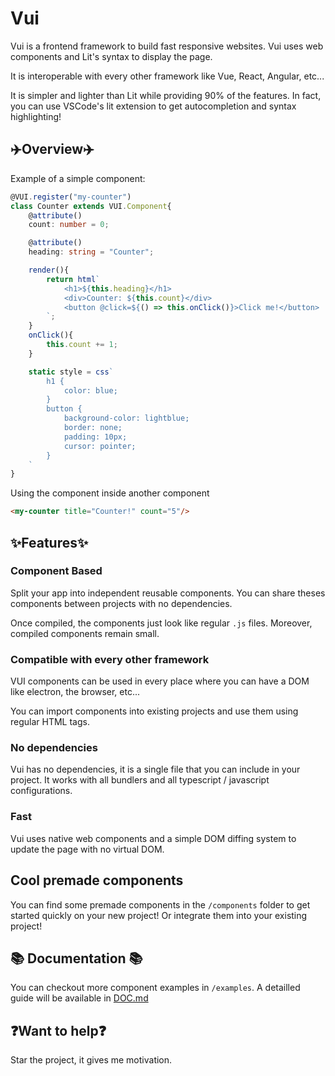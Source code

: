 # Vui

Vui is a frontend framework to build fast responsive websites.
Vui uses web components and Lit's syntax to display the page.

It is interoperable with every other framework like Vue, React, Angular, etc...

It is simpler and lighter than Lit while providing 90% of the features. In fact, you can use VSCode's lit extension to get autocompletion and syntax highlighting!

## ✈️Overview✈️

Example of a simple component:
```ts
@VUI.register("my-counter")
class Counter extends VUI.Component{
	@attribute()
	count: number = 0;

	@attribute()
	heading: string = "Counter";

	render(){
		return html`
			<h1>${this.heading}</h1>
			<div>Counter: ${this.count}</div>
			<button @click=${() => this.onClick()}>Click me!</button>
		`;
	}
	onClick(){
		this.count += 1;
	}

	static style = css`
		h1 {
			color: blue;
		}
		button {
			background-color: lightblue;
			border: none;
			padding: 10px;
			cursor: pointer;
		}
	`
}
```

Using the component inside another component

```html
<my-counter title="Counter!" count="5"/>
```

## ✨Features✨

### Component Based

Split your app into independent reusable components.
You can share theses components between projects with no dependencies.

Once compiled, the components just look like regular `.js` files. Moreover, compiled components remain small.

### Compatible with every other framework

VUI components can be used in every place where you can have a DOM like electron, the browser, etc...

You can import components into existing projects and use them using regular HTML tags.

### No dependencies

Vui has no dependencies, it is a single file that you can include in your project.
It works with all bundlers and all typescript / javascript configurations.

### Fast

Vui uses native web components and a simple DOM diffing system to update the page with no virtual DOM.

## Cool premade components

You can find some premade components in the `/components` folder to get started quickly on your new project!
Or integrate them into your existing project!

## 📚 Documentation 📚

You can checkout more component examples in `/examples`.
A detailled guide will be available in [DOC.md](blob/master/DOC.md)

## ❓Want to help❓

Star the project, it gives me motivation.